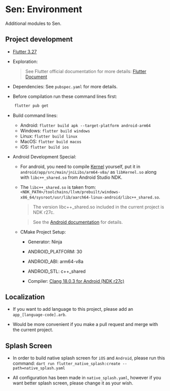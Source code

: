 # Sen: Environment

Additional modules to Sen.

## Project development

-   [Flutter 3.27](https://docs.flutter.dev/get-started/install)

-   Exploration:

    > See Flutter official documentation for more details:
    > [Flutter Document](https://docs.flutter.dev/get-started/editor)

-   Dependencies: See `pubspec.yaml` for more details.

-   Before compilation run these command lines first:

```ps1
	flutter pub get
```

-   Build command lines:

    -   Android: `flutter build apk --target-platform android-arm64`
    -   Windows: `flutter build windows`
    -   Linux: `flutter build linux`
    -   MacOS: `flutter build macos`
    -   iOS: `flutter build ios`

-   Android Development Special:

    -   For android, you need to compile
        [Kernel](https://github.com/Haruma-VN/Sen.Environment/tree/master/Kernel) yourself, put it
        in `android/app/src/main/jniLibs/arm64-v8a/` as `libKernel.so` along with `libc++_shared.so`
        from Android Studio NDK.

    -   The `libc++_shared.so` is taken from:
        `<NDK_PATH>/toolchains/llvm/prebuilt/windows-x86_64/sysroot/usr/lib/aarch64-linux-android/libc++_shared.so`.

        > The version libc++\_shared.so included in the current project is NDK r27c.

        > See the
        > [Android documentation](https://source.android.com/docs/core/architecture/vndk/linker-namespace)
        > for details.

    -   CMake Project Setup:

        -   Generator: Ninja

        -   ANDROID_PLATFORM: 30

        -   ANDROID_ABI: arm64-v8a

        -   ANDROID_STL: c++\_shared

        -   Compiler:
            [Clang 18.0.3 for Android (NDK r27c)](https://developer.android.com/ndk/downloads)

## Localization

-   If you want to add language to this project, please add an `app_[language-code].arb`.

-   Would be more convenient if you make a pull request and merge with the current project.

## Splash Screen

-   In order to build native splash screen for `iOS` and `Android`, please run this command:
    `dart run flutter_native_splash:create --path=native_splash.yaml`

-   All configuration has been made in `native_splash.yaml`, however if you want better splash
    screen, please change it as your wish.
